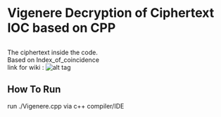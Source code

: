 # Vigenere Decryption of Ciphertext IOC based on CPP
##
The ciphertext inside the code. <br>
Based on Index_of_coincidence <br>
link for wiki : ![alt tag](https://en.wikipedia.org/wiki/Index_of_coincidence)
## How To Run
run ./Vigenere.cpp via c++ compiler/IDE <br>

